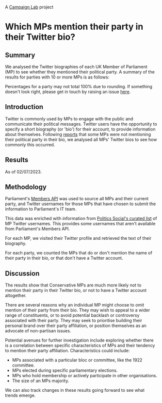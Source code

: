A [Campaign Lab](https://www.campaignlab.uk/) project

# Which MPs mention their party in their Twitter bio?

## Summary

We analysed the Twitter biographies of each UK Member of Parliament (MP) to see whether they mentioned their political party.  A summary of the results for parties with 10 or more MPs is as follows:

<!--summary-auto-gen-->

Percentages for a party may not total 100% due to rounding.  If something doesn't look right, please get in touch by raising an issue [here](https://github.com/12v/mp-twitter-bios/issues).

## Introduction

Twitter is commonly used by MPs to engage with the public and communicate their political messages.  Twitter users have the opportunity to specify a short biography (or 'bio') for their account, to provide information about themselves.  Following [reports](https://twitter.com/carolvorders/status/1642879704787984385) that some MPs were not mentioning their political party in their bio, we analysed all MPs' Twitter bios to see how commonly this occurred.

## Results

As of 02/07/2023.

<!--results-auto-gen-->

## Methodology

Parliament's [Members API](https://members-api.parliament.uk/index.html) was used to source all MPs and their current party, and Twitter usernames for those MPs that have chosen to submit the information to Parliament's IT team.

This data was enriched with information from [Politics Social's curated list](https://www.politics-social.com/list/name) of MP Twitter usernames.  This provides some usernames that aren't available from Parliament's Members API.

For each MP, we visited their Twitter profile and retrieved the text of their biography.

For each party, we counted the MPs that do or don't mention the name of their party in their bio, or that don't have a Twitter account.

## Discussion

The results show that Conservative MPs are much more likely not to mention their party in their Twitter bio, or not to have a Twitter account altogether.

There are several reasons why an individual MP might choose to omit mention of their party from their bio.  They may wish to appeal to a wider range of constituents, or to avoid potential backlash or controversy associated with their party.  They may seek to prioritise building their personal brand over their party affiliation, or position themselves as an advocate of non-partisan issues.

Potential avenues for further investigation include exploring whether there is a correlation between specific characteristics of MPs and their tendency to mention their party affiliation.  Characteristics could include:
 - MPs associated with a particular bloc or committee, like the 1922 committee.
  - MPs elected during specific parliamentary elections.
  - MPs who hold membership or actively participate in other organisations.
  - The size of an MPs majority.

We can also track changes in these results going forward to see what trends emerge.
